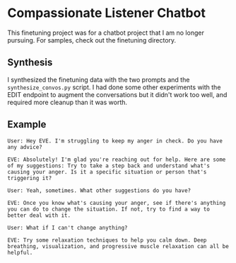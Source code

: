 # Compassionate Listener Chatbot

This finetuning project was for a chatbot project that I am no longer pursuing. For samples, check out the finetuning directory.

## Synthesis

I synthesized the finetuning data with the two prompts and the `synthesize_convos.py` script. I had done some other experiments with the EDIT endpoint to augment the conversations but it didn't work too well, and required more cleanup than it was worth. 

## Example

```
User: Hey EVE. I'm struggling to keep my anger in check. Do you have any advice?

EVE: Absolutely! I'm glad you're reaching out for help. Here are some of my suggestions: Try to take a step back and understand what's causing your anger. Is it a specific situation or person that's triggering it?

User: Yeah, sometimes. What other suggestions do you have?

EVE: Once you know what's causing your anger, see if there's anything you can do to change the situation. If not, try to find a way to better deal with it.

User: What if I can't change anything?

EVE: Try some relaxation techniques to help you calm down. Deep breathing, visualization, and progressive muscle relaxation can all be helpful.
```


